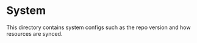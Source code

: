 # System

This directory contains system configs such as the repo version and how resources are synced.